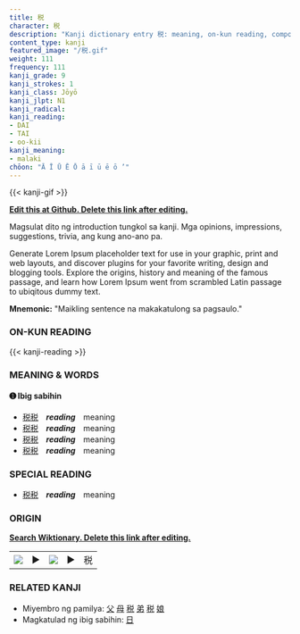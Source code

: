 ```yaml
---
title: 税
character: 税
description: "Kanji dictionary entry 税: meaning, on-kun reading, compounds, origin, related kanji"
content_type: kanji
featured_image: "/税.gif"
weight: 111
frequency: 111
kanji_grade: 9
kanji_strokes: 1
kanji_class: Jōyō
kanji_jlpt: N1
kanji_radical: 
kanji_reading: 
- DAI
- TAI
- oo-kii
kanji_meaning:
- malaki
chōon: "Ā Ī Ū Ē Ō ā ī ū ē ō ’"
---
```

[//]: # (Don't edit the line below. Kanji animated GIF code is automatically generated.)
{{< kanji-gif >}}

[//]: # (Edit below this line.)

**[Edit this at Github. Delete this link after editing.](https://github.com/tim0g/tim/tree/main/content/kanji/税/index.md)**

Magsulat dito ng introduction tungkol sa kanji. Mga opinions, impressions, suggestions, trivia, ang kung ano-ano pa.

Generate Lorem Ipsum placeholder text for use in your graphic, print and web layouts, and discover plugins for your favorite writing, design and blogging tools. Explore the origins, history and meaning of the famous passage, and learn how Lorem Ipsum went from scrambled Latin passage to ubiqitous dummy text.
 
**Mnemonic:** "Maikling sentence na makakatulong sa pagsaulo."

### ON-KUN READING

[//]: # (Don't edit the line below. ON-KUN READING code is automatically generated.)
{{< kanji-reading >}}

### MEANING & WORDS

#### ➊ **Ibig sabihin**
  - [税](../税)[税](../税)　***reading***　meaning
  - [税](../税)[税](../税)　***reading***　meaning
  - [税](../税)[税](../税)　***reading***　meaning
  - [税](../税)[税](../税)　***reading***　meaning

### SPECIAL READING
  - [税](../税)[税](../税)　***reading***　meaning

### ORIGIN

**[Search Wiktionary. Delete this link after editing.](https://wiktionary.org/wiki/税)**
<table class="kanji-table"><tr><td>
<img src="60px-税-bronze.svg.png">
</td><td>▶</td><td>
<img src="60px-税-oracle.svg.png">
</td><td>▶</td>
<td class="kanji-origin">税</td>
</tr></table>

### RELATED KANJI
- Miyembro ng pamilya: [父](../父) [母](../母) [税](../税) [弟](../弟) [税](../税) [娘](../娘)
- Magkatulad ng ibig sabihin: [日](../日)
